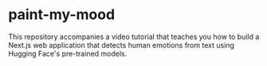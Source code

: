 # paint-my-mood
This repository accompanies a video tutorial that teaches you how to build a Next.js web application that detects human emotions from text using Hugging Face's pre-trained models.
